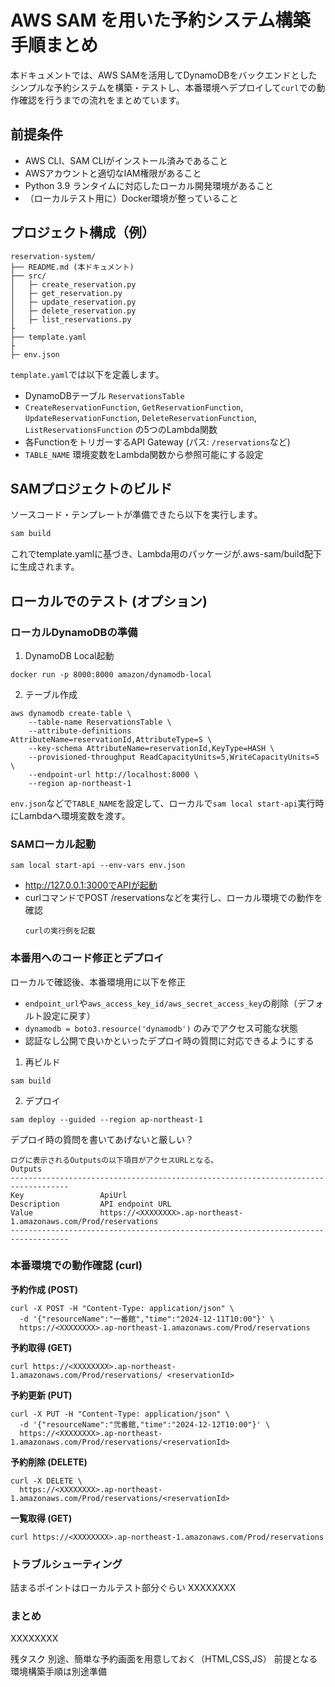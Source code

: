 # AWS SAM を用いた予約システム構築手順まとめ

本ドキュメントでは、AWS SAMを活用してDynamoDBをバックエンドとしたシンプルな予約システムを構築・テストし、本番環境へデプロイして`curl`での動作確認を行うまでの流れをまとめています。

## 前提条件

- AWS CLI、SAM CLIがインストール済みであること
- AWSアカウントと適切なIAM権限があること
- Python 3.9 ランタイムに対応したローカル開発環境があること
- （ローカルテスト用に）Docker環境が整っていること

## プロジェクト構成（例）


```plaintext
reservation-system/
├── README.md (本ドキュメント)
├── src/
│   ├─ create_reservation.py
│   ├─ get_reservation.py
│   ├─ update_reservation.py
│   ├─ delete_reservation.py
│   ├─ list_reservations.py
├
├── template.yaml
├
├─ env.json
```

`template.yaml`では以下を定義します。  
- DynamoDBテーブル `ReservationsTable`
- `CreateReservationFunction`, `GetReservationFunction`, `UpdateReservationFunction`, `DeleteReservationFunction`, `ListReservationsFunction` の5つのLambda関数
- 各FunctionをトリガーするAPI Gateway (パス: `/reservations`など)
- `TABLE_NAME` 環境変数をLambda関数から参照可能にする設定

## SAMプロジェクトのビルド

ソースコード・テンプレートが準備できたら以下を実行します。

```bash
sam build
```

これでtemplate.yamlに基づき、Lambda用のパッケージが.aws-sam/build配下に生成されます。

## ローカルでのテスト (オプション)
### ローカルDynamoDBの準備

1. DynamoDB Local起動

```
docker run -p 8000:8000 amazon/dynamodb-local
```

2. テーブル作成
```
aws dynamodb create-table \
    --table-name ReservationsTable \
    --attribute-definitions AttributeName=reservationId,AttributeType=S \
    --key-schema AttributeName=reservationId,KeyType=HASH \
    --provisioned-throughput ReadCapacityUnits=5,WriteCapacityUnits=5 \
    --endpoint-url http://localhost:8000 \
    --region ap-northeast-1
```
`env.json`などで`TABLE_NAME`を設定して、ローカルで`sam local start-api`実行時にLambdaへ環境変数を渡す。


### SAMローカル起動
```
sam local start-api --env-vars env.json
```

- http://127.0.0.1:3000でAPIが起動
- curlコマンドでPOST /reservationsなどを実行し、ローカル環境での動作を確認
  ```
  curlの実行例を記載
  ```

### 本番用へのコード修正とデプロイ
ローカルで確認後、本番環境用に以下を修正

- `endpoint_url`や`aws_access_key_id/aws_secret_access_key`の削除（デフォルト設定に戻す）
- `dynamodb = boto3.resource('dynamodb')` のみでアクセス可能な状態
- 認証なし公開で良いかといったデプロイ時の質問に対応できるようにする

1. 再ビルド
```
sam build
```

2. デプロイ
```
sam deploy --guided --region ap-northeast-1
```
デプロイ時の質問を書いてあげないと厳しい？

```
ログに表示されるOutputsの以下項目がアクセスURLとなる。
Outputs                                                                            -----------------------------------------------------------------------------------
Key                 ApiUrl                                                                                                                                                                
Description         API endpoint URL                                                                                                                                                      
Value               https://<XXXXXXXX>.ap-northeast-1.amazonaws.com/Prod/reservations                                                                       -----------------------------------------------------------------------------------
```

### 本番環境での動作確認 (curl)

**予約作成 (POST)**
```
curl -X POST -H "Content-Type: application/json" \
  -d '{"resourceName":"一番館","time":"2024-12-11T10:00"}' \
  https://<XXXXXXXX>.ap-northeast-1.amazonaws.com/Prod/reservations
```

**予約取得 (GET)**
```
curl https://<XXXXXXXX>.ap-northeast-1.amazonaws.com/Prod/reservations/ <reservationId>
```

**予約更新 (PUT)**
```
curl -X PUT -H "Content-Type: application/json" \
  -d '{"resourceName":"弐番館,"time":"2024-12-12T10:00"}' \
  https://<XXXXXXXX>.ap-northeast-1.amazonaws.com/Prod/reservations/<reservationId>

```

**予約削除 (DELETE)**
```
curl -X DELETE \
  https://<XXXXXXXX>.ap-northeast-1.amazonaws.com/Prod/reservations/<reservationId>
```

**一覧取得 (GET)**
```
curl https://<XXXXXXXX>.ap-northeast-1.amazonaws.com/Prod/reservations
```

### トラブルシューティング
詰まるポイントはローカルテスト部分ぐらい
XXXXXXXX

### まとめ
XXXXXXXX


残タスク
別途、簡単な予約画面を用意しておく（HTML,CSS,JS）
前提となる環境構築手順は別途準備
